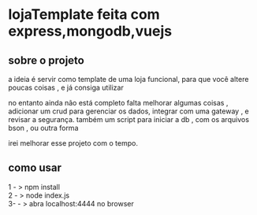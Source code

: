# lojaTemplate feita com express,mongodb,vuejs
## sobre o projeto 
a ideia é servir como  template de uma loja funcional, para que você altere poucas coisas , e já consiga utilizar

no entanto ainda não está completo falta melhorar algumas coisas , adicionar um crud para gerenciar os dados, integrar com uma gateway , e revisar a segurança.
também um script para iniciar a db , com os arquivos bson , ou outra forma

irei melhorar  esse projeto com o tempo.

## como usar

1  - > npm install  <br>
2  - > node index.js <br>
3- - > abra localhost:4444 no browser <br>
 
